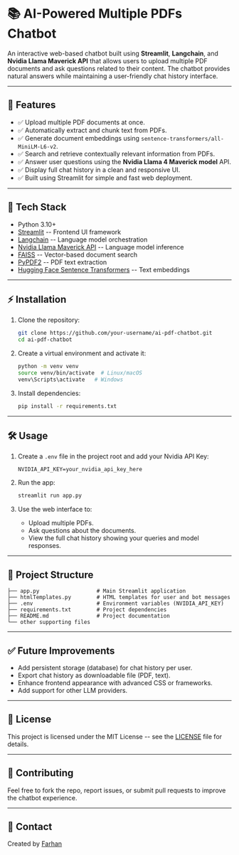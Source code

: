 # 📚 AI-Powered Multiple PDFs Chatbot

An interactive web-based chatbot built using **Streamlit**,
**Langchain**, and **Nvidia Llama Maverick API** that allows users to
upload multiple PDF documents and ask questions related to their
content. The chatbot provides natural answers while maintaining a
user-friendly chat history interface.

------------------------------------------------------------------------

## 🚀 Features

-   ✅ Upload multiple PDF documents at once.
-   ✅ Automatically extract and chunk text from PDFs.
-   ✅ Generate document embeddings using
    `sentence-transformers/all-MiniLM-L6-v2`.
-   ✅ Search and retrieve contextually relevant information from PDFs.
-   ✅ Answer user questions using the **Nvidia Llama 4 Maverick model**
    API.
-   ✅ Display full chat history in a clean and responsive UI.
-   ✅ Built using Streamlit for simple and fast web deployment.

------------------------------------------------------------------------

## 🧱 Tech Stack

-   Python 3.10+
-   [Streamlit](https://streamlit.io/) -- Frontend UI framework
-   [Langchain](https://langchain.com/) -- Language model orchestration
-   [Nvidia Llama Maverick API](https://developer.nvidia.com/) --
    Language model inference
-   [FAISS](https://faiss.ai/) -- Vector-based document search
-   [PyPDF2](https://pypi.org/project/PyPDF2/) -- PDF text extraction
-   [Hugging Face Sentence
    Transformers](https://huggingface.co/sentence-transformers/all-MiniLM-L6-v2)
    -- Text embeddings

------------------------------------------------------------------------

## ⚡ Installation

1.  Clone the repository:

    ``` bash
    git clone https://github.com/your-username/ai-pdf-chatbot.git
    cd ai-pdf-chatbot
    ```

2.  Create a virtual environment and activate it:

    ``` bash
    python -m venv venv
    source venv/bin/activate  # Linux/macOS
    venv\Scripts\activate   # Windows
    ```

3.  Install dependencies:

    ``` bash
    pip install -r requirements.txt
    ```

------------------------------------------------------------------------

## 🛠️ Usage

1.  Create a `.env` file in the project root and add your Nvidia API
    Key:

    ``` env
    NVIDIA_API_KEY=your_nvidia_api_key_here
    ```

2.  Run the app:

    ``` bash
    streamlit run app.py
    ```

3.  Use the web interface to:

    -   Upload multiple PDFs.
    -   Ask questions about the documents.
    -   View the full chat history showing your queries and model
        responses.

------------------------------------------------------------------------

## 📁 Project Structure

    ├── app.py                  # Main Streamlit application
    ├── htmlTemplates.py        # HTML templates for user and bot messages
    ├── .env                    # Environment variables (NVIDIA_API_KEY)
    ├── requirements.txt        # Project dependencies
    ├── README.md               # Project documentation
    └── other supporting files

------------------------------------------------------------------------

## ✅ Future Improvements

-   Add persistent storage (database) for chat history per user.
-   Export chat history as downloadable file (PDF, text).
-   Enhance frontend appearance with advanced CSS or frameworks.
-   Add support for other LLM providers.

------------------------------------------------------------------------

## 📄 License

This project is licensed under the MIT License -- see the
[LICENSE](LICENSE) file for details.

------------------------------------------------------------------------

## 🙌 Contributing

Feel free to fork the repo, report issues, or submit pull requests to
improve the chatbot experience.

------------------------------------------------------------------------

## 💬 Contact

Created by [Farhan](https://github.com/your-username)
